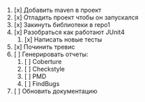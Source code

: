 1. [x] Добавить maven в проект
2. [x] Отладить проект чтобы он запускался
3. [x] Закинуть библиотеки в repo1
4. [x] Разобраться как работают JUnit4
	1. [x] Написать новые тесты
2. [x] Починить тревис
5. [ ] Генерировать отчеты:
	1. [ ] Coberture
	2. [ ] Checkstyle
	3. [ ] PMD
	4. [ ] FindBugs
5. [ ] Обновить документацию 
